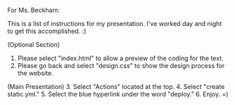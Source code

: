 For Ms. Beckham:

This is a list of instructions for my presentation. I've worked day and night to get this accomplished. :)

(Optional Section)
1. Please select "index.html" to allow a preview of the coding for the text.
2. Please go back and select "design.css" to show the design process for the website.

(Main Presentation)
3. Select "Actions" located at the top.
4. Select "create static.yml."
5. Select the blue hyperlink under the word "deploy."
6. Enjoy. =)
